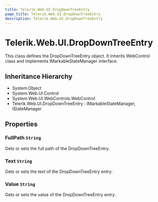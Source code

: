 ```yaml
---
title: Telerik.Web.UI.DropDownTreeEntry
page_title: Telerik.Web.UI.DropDownTreeEntry
description: Telerik.Web.UI.DropDownTreeEntry
---
```


# Telerik.Web.UI.DropDownTreeEntry

This class defines the DropDownTreeEntry object. It inherits WebControl class and implements IMarkableStateManager interface.

## Inheritance Hierarchy

* System.Object
* System.Web.UI.Control
* System.Web.UI.WebControls.WebControl
* Telerik.Web.UI.DropDownTreeEntry : IMarkableStateManager, IStateManager

## Properties

###  FullPath `String`

Gets or sets the full path of the DropDownTreeEntry.

###  Text `String`

Gets or sets the text of the DropDownTreeEntry entry.

###  Value `String`

Gets or sets the value of the DropDownTreeEntry entry.

